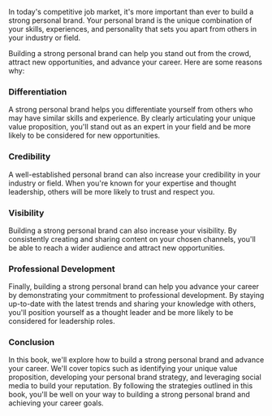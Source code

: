 
In today's competitive job market, it's more important than ever to build a strong personal brand. Your personal brand is the unique combination of your skills, experiences, and personality that sets you apart from others in your industry or field.

Building a strong personal brand can help you stand out from the crowd, attract new opportunities, and advance your career. Here are some reasons why:

### Differentiation

A strong personal brand helps you differentiate yourself from others who may have similar skills and experience. By clearly articulating your unique value proposition, you'll stand out as an expert in your field and be more likely to be considered for new opportunities.

### Credibility

A well-established personal brand can also increase your credibility in your industry or field. When you're known for your expertise and thought leadership, others will be more likely to trust and respect you.

### Visibility

Building a strong personal brand can also increase your visibility. By consistently creating and sharing content on your chosen channels, you'll be able to reach a wider audience and attract new opportunities.

### Professional Development

Finally, building a strong personal brand can help you advance your career by demonstrating your commitment to professional development. By staying up-to-date with the latest trends and sharing your knowledge with others, you'll position yourself as a thought leader and be more likely to be considered for leadership roles.

### Conclusion

In this book, we'll explore how to build a strong personal brand and advance your career. We'll cover topics such as identifying your unique value proposition, developing your personal brand strategy, and leveraging social media to build your reputation. By following the strategies outlined in this book, you'll be well on your way to building a strong personal brand and achieving your career goals.
